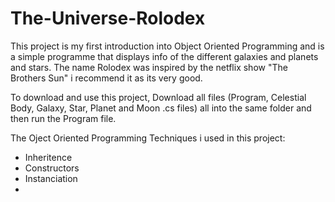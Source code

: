 # The-Universe-Rolodex
This project is my first introduction into Object Oriented Programming and is a simple programme that displays info of the different galaxies and planets and stars.
The name Rolodex was inspired by the netflix show "The Brothers Sun" i recommend it as its very good.

To download and use this project, Download all files (Program, Celestial Body, Galaxy, Star, Planet and Moon .cs files) all into the same folder and then run the Program file.

The Oject Oriented Programming Techniques i used in this project:
- Inheritence
- Constructors
- Instanciation
- 
